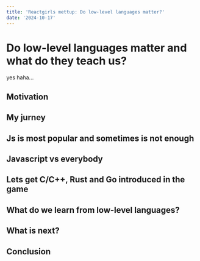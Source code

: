 ```yaml
---
title: 'Reactgirls mettup: Do low-level languages matter?'
date: '2024-10-17'
---
```

# Do low-level languages matter and what do they teach us?
yes haha...

## Motivation

## My jurney

## Js is most popular and sometimes is not enough

## Javascript vs everybody

## Lets get C/C++, Rust and Go introduced in the game

## What do we learn from low-level languages?

## What is next?

## Conclusion
